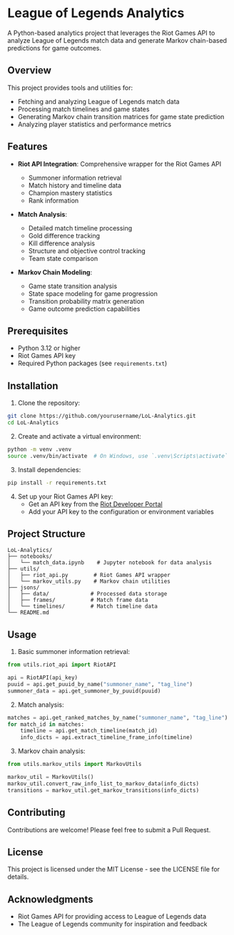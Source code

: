 # League of Legends Analytics

A Python-based analytics project that leverages the Riot Games API to analyze League of Legends match data and generate Markov chain-based predictions for game outcomes.

## Overview

This project provides tools and utilities for:

- Fetching and analyzing League of Legends match data
- Processing match timelines and game states
- Generating Markov chain transition matrices for game state prediction
- Analyzing player statistics and performance metrics

## Features

- **Riot API Integration**: Comprehensive wrapper for the Riot Games API

  - Summoner information retrieval
  - Match history and timeline data
  - Champion mastery statistics
  - Rank information

- **Match Analysis**:

  - Detailed match timeline processing
  - Gold difference tracking
  - Kill difference analysis
  - Structure and objective control tracking
  - Team state comparison

- **Markov Chain Modeling**:
  - Game state transition analysis
  - State space modeling for game progression
  - Transition probability matrix generation
  - Game outcome prediction capabilities

## Prerequisites

- Python 3.12 or higher
- Riot Games API key
- Required Python packages (see `requirements.txt`)

## Installation

1. Clone the repository:

```bash
git clone https://github.com/yourusername/LoL-Analytics.git
cd LoL-Analytics
```

2. Create and activate a virtual environment:

```bash
python -m venv .venv
source .venv/bin/activate  # On Windows, use `.venv\Scripts\activate`
```

3. Install dependencies:

```bash
pip install -r requirements.txt
```

4. Set up your Riot Games API key:
   - Get an API key from the [Riot Developer Portal](https://developer.riotgames.com/)
   - Add your API key to the configuration or environment variables

## Project Structure

```
LoL-Analytics/
├── notebooks/
│   └── match_data.ipynb    # Jupyter notebook for data analysis
├── utils/
│   ├── riot_api.py        # Riot Games API wrapper
│   └── markov_utils.py    # Markov chain utilities
├── jsons/
│   ├── data/             # Processed data storage
│   ├── frames/           # Match frame data
│   └── timelines/        # Match timeline data
└── README.md
```

## Usage

1. Basic summoner information retrieval:

```python
from utils.riot_api import RiotAPI

api = RiotAPI(api_key)
puuid = api.get_puuid_by_name("summoner_name", "tag_line")
summoner_data = api.get_summoner_by_puuid(puuid)
```

2. Match analysis:

```python
matches = api.get_ranked_matches_by_name("summoner_name", "tag_line")
for match_id in matches:
    timeline = api.get_match_timeline(match_id)
    info_dicts = api.extract_timeline_frame_info(timeline)
```

3. Markov chain analysis:

```python
from utils.markov_utils import MarkovUtils

markov_util = MarkovUtils()
markov_util.convert_raw_info_list_to_markov_data(info_dicts)
transitions = markov_util.get_markov_transitions(info_dicts)
```

## Contributing

Contributions are welcome! Please feel free to submit a Pull Request.

## License

This project is licensed under the MIT License - see the LICENSE file for details.

## Acknowledgments

- Riot Games API for providing access to League of Legends data
- The League of Legends community for inspiration and feedback

